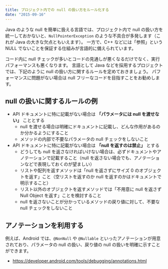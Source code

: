 ```yaml
---
title: プロジェクト内での null の扱い方をルール化する
date: "2015-09-16"
---
```


Java のような null を簡単に扱える言語では、プロジェクト内で null の扱い方を統一しておかないと、`NullPointerException` のような不具合が多発します（これが Java の大きな欠点ともいえます）。
一方で、C++ などには「参照」という NULL でないことを保証する仕組みが言語的に備えられています。

コード内に null チェックが多いとコードの見通しが悪くなるだけでなく、実行パフォーマンスも悪くなります。
言語として Java などを採用するプロジェクトでは、下記のように null の扱い方に関するルールを定めておきましょう。
パフォーマンスに問題がない場合は null フリーなコードを目指すことをお勧めします。


null の扱いに関するルールの例
----

* API ドキュメントに特に記載がない場合は **「パラメータには null を渡せない」** こととする
  * null を渡せる場合は明確にドキュメントに記載し、どんな作用があるのか分かるようにすること
  * メソッドの内部で不要なパラメータの null チェックをしないこと
* API ドキュメントに特に記載がない場合は **「null を返すのは禁止」** とする
  * どうしても null を返さなければいけない場合は、必ずドキュメントやアノテーションで記載すること（null を返さない場合でも、アノテーションなどで表現しておくのが望ましい）
  * リストや配列を返すメソッドは「null を返さずにサイズ 0 のオブジェクトを返す」こと（空リストを返すのか null を返すのかはドキュメントで明示すること）
  * リスト以外のオブジェクトを返すメソッドでは「不用意に null を返さず Null Object を返す」ことを検討すること
  * null を返さないことが分かっているメソッドの戻り値に対して、不要な null チェックをしないこと


アノテーションを利用する
----

例えば、Android では、`@NonNull` や `@Nullable` といったアノテーションが用意されており、パラメータの null の扱い、戻り値の null の扱いを明確に示すことができます。

* https://developer.android.com/tools/debugging/annotations.html

